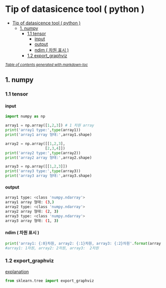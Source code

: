 # Tip of datasicence tool ( python )  

- [Tip of datasicence tool ( python )](#tip-of-datasicence-tool--python-)
  - [1. numpy](#1-numpy)
    - [1.1 tensor](#11-tensor)
      - [input](#input)
      - [output](#output)
      - [ndim ( 차원 표시 )](#ndim--차원-표시-)
    - [1.2 export_graphviz](#12-export_graphviz)

<small><i><a href='http://ecotrust-canada.github.io/markdown-toc/'>Table of contents generated with markdown-toc</a></i></small>


## 1. numpy   

### 1.1 tensor

#### input

```python
import numpy as np

array1 = np.array([1,2,3]) # 1 차원 array 
print('array1 type:',type(array1))
print('array1 array 형태:',array1.shape)

array2 = np.array([[1,2,3],
                  [2,3,4]])
print('array2 type:',type(array2))
print('array2 array 형태:',array2.shape)

array3 = np.array([[1,2,3]])
print('array3 type:',type(array3))
print('array3 array 형태:',array3.shape)
``` 

#### output   

```bash
array1 type: <class 'numpy.ndarray'>
array1 array 형태: (3,)
array2 type: <class 'numpy.ndarray'>
array2 array 형태: (2, 3)
array3 type: <class 'numpy.ndarray'>
array3 array 형태: (1, 3)
```

#### ndim ( 차원 표시 )  

```python
print('array1: {:0}차원, array2: {:1}차원, array3: {:2}차원'.format(array1.ndim,array2.ndim,array3.ndim))
#array1: 1차원, array2: 2차원, array3:  2차원
```

### 1.2 export_graphviz 

[explanation](../4.datascience/library/sklearn_tree.md#exportgraphviz)  
  
```python
from sklearn.tree import export_graphviz
```

